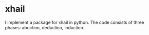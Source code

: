 # xhail

I implement a package for xhail in python.
The code consists of three phases: abuction, deduction, induction.
